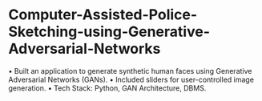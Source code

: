 # Computer-Assisted-Police-Sketching-using-Generative-Adversarial-Networks

• Built an application to generate synthetic human faces using Generative Adversarial Networks (GANs). 
• Included sliders for user-controlled image generation. 
• Tech Stack: Python, GAN Architecture, DBMS. 
